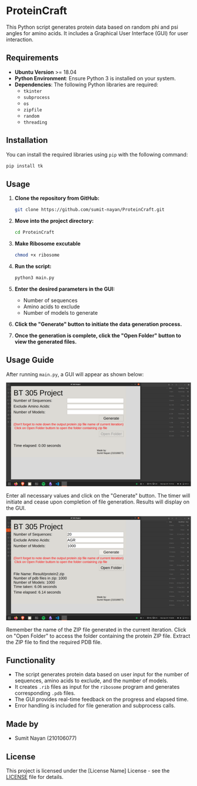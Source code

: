 # ProteinCraft

This Python script generates protein data based on random phi and psi angles for amino acids. It includes a Graphical User Interface (GUI) for user interaction.

## Requirements
- **Ubuntu Version** >= 18.04
- **Python Environment**: Ensure Python 3 is installed on your system.
- **Dependencies**: The following Python libraries are required:
  - `tkinter`
  - `subprocess`
  - `os`
  - `zipfile`
  - `random`
  - `threading`

## Installation

You can install the required libraries using `pip` with the following command:

```bash
pip install tk
```

## Usage

1. **Clone the repository from GitHub:**

    ```bash
    git clone https://github.com/sumit-nayan/ProteinCraft.git
    ```

2. **Move into the project directory:**

    ```bash
    cd ProteinCraft
    ```
3. **Make Ribosome excutable**

    ```bash
    chmod +x ribosome
    ```
4. **Run the script:**

    ```bash
    python3 main.py
    ```

5. **Enter the desired parameters in the GUI:**
   - Number of sequences
   - Amino acids to exclude
   - Number of models to generate

6. **Click the "Generate" button to initiate the data generation process.**

7. **Once the generation is complete, click the "Open Folder" button to view the generated files.**
## Usage Guide

After running `main.py`, a GUI will appear as shown below:

![Example Image](Image.png)

Enter all necessary values and click on the "Generate" button. The timer will initiate and cease upon completion of file generation. Results will display on the GUI.

![Example Image](Image2.png)

Remember the name of the ZIP file generated in the current iteration. Click on "Open Folder" to access the folder containing the protein ZIP file. Extract the ZIP file to find the required PDB file.



## Functionality

- The script generates protein data based on user input for the number of sequences, amino acids to exclude, and the number of models.
- It creates `.rib` files as input for the `ribosome` program and generates corresponding `.pdb` files.
- The GUI provides real-time feedback on the progress and elapsed time.
- Error handling is included for file generation and subprocess calls.
## Made by

- Sumit Nayan (210106077)

## License

This project is licensed under the [License Name] License - see the [LICENSE](LICENSE) file for details.
